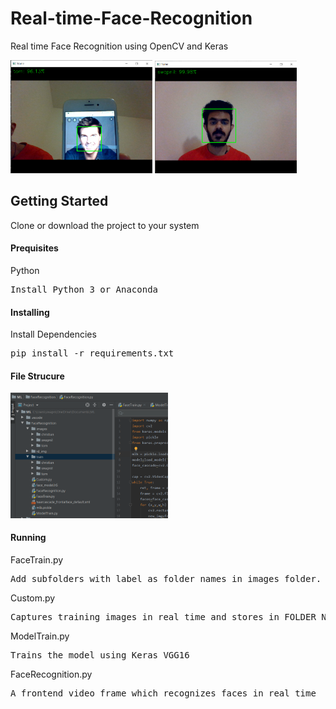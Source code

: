 # Real-time-Face-Recognition
Real time Face Recognition using OpenCV and Keras

<img src="rd_img/opencv1.png" width='45%'> <img src="rd_img/opencv2.png" width='45%'>

## Getting Started
Clone or download the project to your system

<h4>Prequisites</h4>

<p>Python</p><pre>Install Python 3 or Anaconda</pre>

<h4>Installing</h4>

<p>Install Dependencies</p><pre>pip install -r requirements.txt</pre>
 
<h4>File Strucure</h4>
<img src="rd_img/hierarchy.png" width='50%'>

<h4>Running</h4>
<p>FaceTrain.py</p><pre>Add subfolders with label as folder names in images folder. Add images to train and test in this subfolders</pre>
<p>Custom.py</p><pre>Captures training images in real time and stores in FOLDER_NAME, Change FOLDER_NAME to label</pre>
<p>ModelTrain.py</p><pre>Trains the model using Keras VGG16</pre>
<p>FaceRecognition.py</p><pre>A frontend video frame which recognizes faces in real time</pre>
